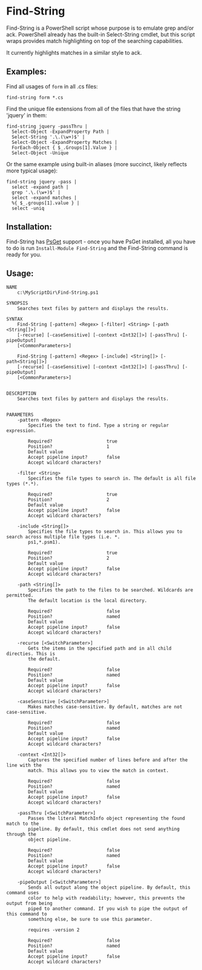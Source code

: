 # Find-String

Find-String is a PowerShell script whose purpose is to emulate grep and/or ack.
PowerShell already has the built-in Select-String cmdlet, but this script wraps
provides match highlighting on top of the searching capabilities.

It currently highlights matches in a similar style to ack.

## Examples:

Find all usages of `form` in all .cs files:

    find-string form *.cs

Find the unique file extensions from all of the files that have the string
'jquery' in them:

    find-string jquery -passThru | 
      Select-Object -ExpandProperty Path | 
      Select-String '.\.(\w+)$' | 
      Select-Object -ExpandProperty Matches | 
      ForEach-Object { $_.Groups[1].Value } | 
      Select-Object -Unique

Or the same example using built-in aliases (more succinct, likely reflects more
typical usage):

    find-string jquery -pass | 
      select -expand path | 
      grep '.\.(\w+)$' | 
      select -expand matches | 
      %{ $_.groups[1].value } | 
      select -uniq
 
## Installation:

Find-String has [PsGet](http://psget.net/) support - once you have PsGet
installed, all you have to do is run `Install-Module Find-String` and the
Find-String command is ready for you.

## Usage:

    NAME
        c:\MyScriptDir\Find-String.ps1

    SYNOPSIS
        Searches text files by pattern and displays the results.

    SYNTAX
        Find-String [-pattern] <Regex> [-filter] <String> [-path <String[]>] 
        [-recurse] [-caseSensitive] [-context <Int32[]>] [-passThru] [-pipeOutput] 
        [<CommonParameters>]

        Find-String [-pattern] <Regex> [-include] <String[]> [-path<String[]>] 
        [-recurse] [-caseSensitive] [-context <Int32[]>] [-passThru] [-pipeOutput] 
        [<CommonParameters>]


    DESCRIPTION
        Searches text files by pattern and displays the results.


    PARAMETERS
        -pattern <Regex>
            Specifies the text to find. Type a string or regular expression.

            Required?                    true
            Position?                    1
            Default value
            Accept pipeline input?       false
            Accept wildcard characters?

        -filter <String>
            Specifies the file types to search in. The default is all file types (*.*).

            Required?                    true
            Position?                    2
            Default value
            Accept pipeline input?       false
            Accept wildcard characters?

        -include <String[]>
            Specifies the file types to search in. This allows you to search across multiple file types (i.e. *.
            ps1,*.psm1).

            Required?                    true
            Position?                    2
            Default value
            Accept pipeline input?       false
            Accept wildcard characters?

        -path <String[]>
            Specifies the path to the files to be searched. Wildcards are permitted. 
            The default location is the local directory.

            Required?                    false
            Position?                    named
            Default value
            Accept pipeline input?       false
            Accept wildcard characters?

        -recurse [<SwitchParameter>]
            Gets the items in the specified path and in all child directies. This is 
            the default.

            Required?                    false
            Position?                    named
            Default value
            Accept pipeline input?       false
            Accept wildcard characters?

        -caseSensitive [<SwitchParameter>]
            Makes matches case-sensitive. By default, matches are not case-sensitive.

            Required?                    false
            Position?                    named
            Default value
            Accept pipeline input?       false
            Accept wildcard characters?

        -context <Int32[]>
            Captures the specified number of lines before and after the line with the 
            match. This allows you to view the match in context.

            Required?                    false
            Position?                    named
            Default value
            Accept pipeline input?       false
            Accept wildcard characters?

        -passThru [<SwitchParameter>]
            Passes the literal MatchInfo object representing the found match to the 
            pipeline. By default, this cmdlet does not send anything through the 
            object pipeline.

            Required?                    false
            Position?                    named
            Default value
            Accept pipeline input?       false
            Accept wildcard characters?

        -pipeOutput [<SwitchParameter>]
            Sends all output along the object pipeline. By default, this command uses 
            color to help with readability; however, this prevents the output from being 
            piped to another command. If you wish to pipe the output of this command to
            something else, be sure to use this parameter.

            requires -version 2

            Required?                    false
            Position?                    named
            Default value
            Accept pipeline input?       false
            Accept wildcard characters?
